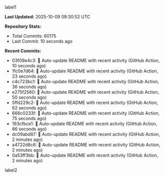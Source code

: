 
label1 
<!-- ACTIVITY_START -->
**Last Updated:** 2025-10-09 09:30:52 UTC

**Repository Stats:**
- Total Commits: 60175
- Last Commit: 10 seconds ago

**Recent Commits:**
- 03f09e4c3: 🤖 Auto-update README with recent activity (GitHub Action, 10 seconds ago)
- 1fc0e7d64: 🤖 Auto-update README with recent activity (GitHub Action, 23 seconds ago)
- c4c723bc1: 🤖 Auto-update README with recent activity (GitHub Action, 36 seconds ago)
- e275f2560: 🤖 Auto-update README with recent activity (GitHub Action, 50 seconds ago)
- 5ffd229c2: 🤖 Auto-update README with recent activity (GitHub Action, 62 seconds ago)
- 666c0233f: 🤖 Auto-update README with recent activity (GitHub Action, 75 seconds ago)
- 193cfbce1: 🤖 Auto-update README with recent activity (GitHub Action, 86 seconds ago)
- dc09abd87: 🤖 Auto-update README with recent activity (GitHub Action, 2 minutes ago)
- a4722d8c6: 🤖 Auto-update README with recent activity (GitHub Action, 2 minutes ago)
- 0a53ff3bb: 🤖 Auto-update README with recent activity (GitHub Action, 2 minutes ago)
<!-- ACTIVITY_END -->

label2
